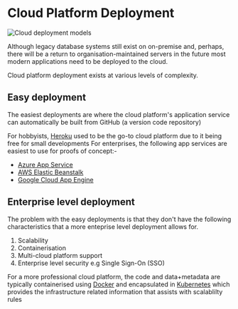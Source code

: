 # Cloud Platform Deployment

![Cloud deployment models](https://k21academy.com/wp-content/uploads/2020/04/Cloud-CDeployment-Model-1-e1627451820602.png)

Although legacy database systems still exist on on-premise and, perhaps, there will be a return to organisation-maintained servers in the future
most modern applications need to be deployed to the cloud. 

Cloud platform deployment exists at various levels of complexity.

## Easy deployment
The easiest deployments are where the cloud platform's application service can automatically be built 
from GitHub (a version code repository)

For hobbyists, [Heroku](https://www.heroku.com/) used to be the go-to cloud platform due to it being free for small developments 
For enterprises, the following app services are easiest to use for proofs of concept:-
   * [Azure App Service](https://azure.microsoft.com/en-gb/products/app-service/)
   * [AWS Elastic Beanstalk](https://aws.amazon.com/elasticbeanstalk/)
   * [Google Cloud App Engine](https://cloud.google.com/appengine) 

## Enterprise level deployment
The problem with the easy deployments is that they don't have the following characteristics that 
a more enteprise level deployment allows for.

1. Scalability
2. Containerisation
3. Multi-cloud platform support
4. Enterprise level security e.g Single Sign-On (SSO)

For a more professional cloud platform, the code and data+metadata are typically containerised using [Docker](https://www.docker.com/) 
and encapsulated in [Kubernetes](https://kubernetes.io/) which provides the infrastructure related information that assists with scalablilty rules
